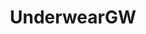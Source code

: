 ---
title: UnderwearGW
crosslinks:
- jenspanties357
- Usedpanties1992
- LavenderSugar420
- gonewild
- WhippingCream
- TheRearCamelToe
- sexsells
- GirlsWearingVS
- GoneMild
- JacquelineDevries
- myult1mateischarging
- polkadotgirls
- asstastic
- sweetfru1t
- Mintgreenundies
- whaletail
- FrancescaOcean
---